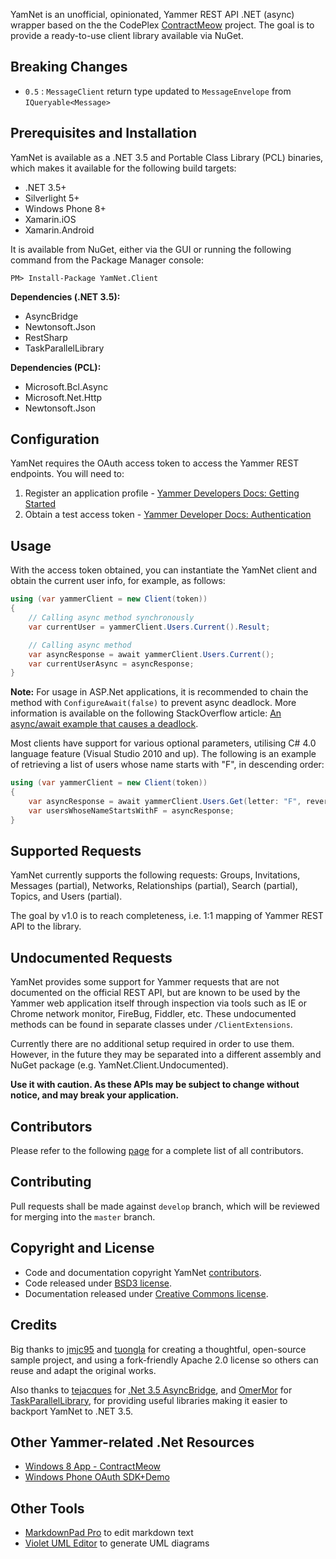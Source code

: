YamNet is an unofficial, opinionated, Yammer REST API .NET (async) wrapper based on the the CodePlex [ContractMeow](http://yammercontractmeow.codeplex.com/) project. The goal is to provide a ready-to-use client library available via NuGet.

## Breaking Changes
  * `0.5` : `MessageClient` return type updated to `MessageEnvelope` from `IQueryable<Message>`

## Prerequisites and Installation
YamNet is available as a .NET 3.5 and Portable Class Library (PCL) binaries, which makes it available for the following build targets:

  * .NET 3.5+
  * Silverlight 5+
  * Windows Phone 8+
  * Xamarin.iOS
  * Xamarin.Android

It is available from NuGet, either via the GUI or running the following command from the Package Manager console:

```
PM> Install-Package YamNet.Client
```

**Dependencies (.NET 3.5):**

  * AsyncBridge
  * Newtonsoft.Json
  * RestSharp
  * TaskParallelLibrary

**Dependencies (PCL):**

  * Microsoft.Bcl.Async
  * Microsoft.Net.Http
  * Newtonsoft.Json

## Configuration
YamNet requires the OAuth access token to access the Yammer REST endpoints. You will need to:

  1. Register an application profile - [Yammer Developers Docs: Getting Started](https://developer.yammer.com/introduction/)
  2. Obtain a test access token - [Yammer Developer Docs: Authentication](https://developer.yammer.com/authentication/#a-testtoken)

## Usage
With the access token obtained, you can instantiate the YamNet client and obtain the current user info, for example, as follows:

```C#
using (var yammerClient = new Client(token))
{
    // Calling async method synchronously
    var currentUser = yammerClient.Users.Current().Result;

    // Calling async method
    var asyncResponse = await yammerClient.Users.Current();
    var currentUserAsync = asyncResponse;
}
```

**Note:** For usage in ASP.Net applications, it is recommended to chain the method with `ConfigureAwait(false)` to prevent async deadlock. More information is available on the following StackOverflow article: [An async/await example that causes a deadlock](http://stackoverflow.com/a/15022170).

Most clients have support for various optional parameters, utilising C# 4.0 language feature (Visual Studio 2010 and up). The following is an example of retrieving a list of users whose name starts with "F", in descending order:

```C#
using (var yammerClient = new Client(token))
{
    var asyncResponse = await yammerClient.Users.Get(letter: "F", reverse: true);
    var usersWhoseNameStartsWithF = asyncResponse;
}
```

## Supported Requests
YamNet currently supports the following requests: Groups, Invitations, Messages (partial), Networks, Relationships (partial), Search (partial), Topics, and Users (partial). 

The goal by v1.0 is to reach completeness, i.e. 1:1 mapping of Yammer REST API to the library.

## Undocumented Requests
YamNet provides some support for Yammer requests that are not documented on the official REST API, but are known to be used by the Yammer web application itself through inspection via tools such as IE or Chrome network monitor, FireBug, Fiddler, etc. These undocumented methods can be found in separate classes under `/ClientExtensions`.

Currently there are no additional setup required in order to use them. However, in the future they may be separated into a different assembly and NuGet package (e.g. YamNet.Client.Undocumented).

**Use it with caution. As these APIs may be subject to change without notice, and may break your application.**

## Contributors
Please refer to the following [page](/Contributors.md) for a complete list of all contributors.

## Contributing
Pull requests shall be made against `develop` branch, which will be reviewed for merging into the `master` branch.

## Copyright and License
  * Code and documentation copyright YamNet [contributors](/Contributors.md).
  * Code released under [BSD3 license](/License.txt).
  * Documentation released under [Creative Commons license](/LicenseDocs.txt).

## Credits
Big thanks to [jmjc95](http://www.codeplex.com/site/users/view/jmjc95) and [tuongla](http://www.codeplex.com/site/users/view/tuongla) for creating a thoughtful, open-source sample project, and using a fork-friendly Apache 2.0 license so others can reuse and adapt the original works.

Also thanks to [tejacques](https://github.com/tejacques) for [.Net 3.5 AsyncBridge](https://github.com/tejacques/AsyncBridge), and [OmerMor](https://github.com/OmerMor) for [TaskParallelLibrary](http://www.nuget.org/packages/TaskParallelLibrary/), for providing useful libraries making it easier to backport YamNet to .NET 3.5. 

## Other Yammer-related .Net Resources
 * [Windows 8 App - ContractMeow](http://yammercontractmeow.codeplex.com/)
 * [Windows Phone OAuth SDK+Demo](https://github.com/yammer/windows-phone-oauth-sdk-demo)

## Other Tools
 * [MarkdownPad Pro](markdownpad.com) to edit markdown text
 * [Violet UML Editor](http://alexdp.free.fr/violetumleditor/page.php) to generate UML diagrams